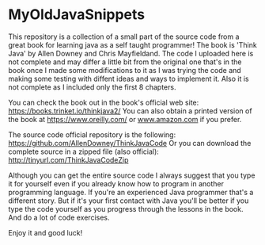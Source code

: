 # MyOldJavaSnippets

This repository is a collection of a small part of the source code from a great book for learning java as a self taught programmer!
The book is 'Think Java' by Allen Downey and Chris Mayfieldand. The code I uploaded here is not complete and may differ a little bit
from the original one that's in the book once I made some modifications to it as I was trying the code and making some testing with diffent 
ideas and ways to implement it. Also it is not complete as I included only the first 8 chapters. 

You can check the book out in the book's official web site: https://books.trinket.io/thinkjava2/
You can also obtain a printed version of the book at https://www.oreilly.com/ or www.amazon.com if you prefer.

The source code official repository is the following: https://github.com/AllenDowney/ThinkJavaCode
Or you can download the complete source in a zipped file (also official): http://tinyurl.com/ThinkJavaCodeZip

Although you can get the entire source code I always suggest that you type it for yourself even if you already know how to program in another 
programming language. If you're an experienced Java programmer that's a different story. But if it's your first contact with Java you'll be better 
if you type the code yourself as you progress through the lessons in the book. And do a lot of code exercises.

Enjoy it and good luck!
